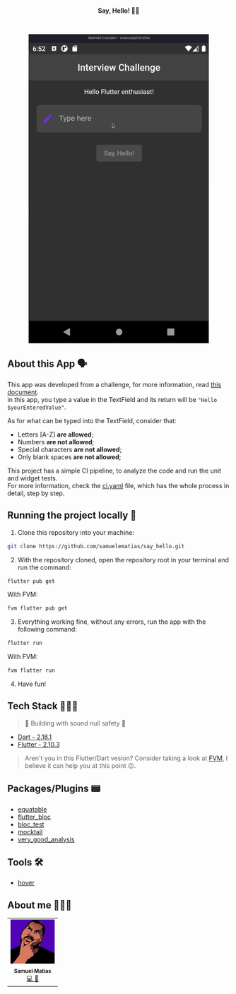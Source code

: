 <!-- header section -->
<p align="center">
  <br/>
  <span><b>Say, Hello! 👋🏿 </b></span><br/>
</p>
<!-- header section END -->

<br/>

<!-- show case/gif section -->

<p align="center">
  <img src="./readme_content/gifs/say_hello_app_preview.gif" alt="say_hello"  height="700">
  <br/>
</p>

<!-- show case/gif section END -->

<!-- about app and course section -->

## About this App 🗣

This app was developed from a challenge, for more information, read [this document](CHALLENGER.md).
<br/>
in this app, you type a value in the TextField and its return will be `"Hello $yourEnteredValue"`.

As for what can be typed into the TextField, consider that:

- Letters [A-Z] **are allowed**;
- Numbers **are not allowed**;
- Special characters **are not allowed**;
- Only blank spaces **are not allowed**;

This project has a simple CI pipeline, to analyze the code and run the unit and widget tests.
<br/>
For more information, check the [ci.yaml](https://github.com/samuelematias/say_hello/blob/main/.github/workflows/ci.yml) file, which has the whole process in detail, step by step.

## Running the project locally 🔨
1. Clone this repository into your machine:

```bash
git clone https://github.com/samuelematias/say_hello.git
```
2. With the repository cloned, open the repository root in your terminal and run the command:

```bash
flutter pub get
```
With FVM:

```bash
fvm flutter pub get
```
3. Everything working fine, without any errors, run the app with the following command:

```bash
flutter run
```
With FVM:

```bash
fvm flutter run
```

4. Have fun!

## Tech Stack 👩🏾‍💻

> 💪 Building with sound null safety 💪

- [Dart - 2.16.1](https://dart.dev/)
- [Flutter - 2.10.3](https://flutter.dev/)
 
> Aren't you in this Flutter/Dart vesion? Consider taking a look at [FVM](https://fvm.app/), I believe it can help you at this point 😉.

## Packages/Plugins 📟

- [equatable](https://pub.dev/packages/equatable)
- [flutter_bloc](https://pub.dev/packages/flutter_bloc)
- [bloc_test](https://pub.dev/packages/bloc_test)
- [mocktail](https://pub.dev/packages/mocktail)
- [very_good_analysis](https://pub.dev/packages/very_good_analysis)

## Tools 🛠

- [hover](https://github.com/go-flutter-desktop/hover)

## About me 🙋🏾‍♂️

<!-- ALL-CONTRIBUTORS-LIST:START - Do not remove or modify this section -->
<!-- prettier-ignore -->
<table>
  <tr>
    <td align="center"><a href="https://twitter.com/samuelematias"><img src="./readme_content/imgs/samuca.jpg" width="100px;" alt="Samuel Matias"/><br /><sub><b>Samuel Matias</b></sub></a><br /><a href="https://www.linkedin.com/in/samuelematias/"title="Code">💻</a><a href="https://linktr.ee/samuelematias"title="Design"> 🎨</a></td></td>
</table>

<!-- ALL-CONTRIBUTORS-LIST:END -->

<!-- about app and course section END -->
